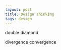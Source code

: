 ```yaml
---
layout: post
title: Design Thinking  
tags: design
---
```


double diamond 

divergence 
convergence